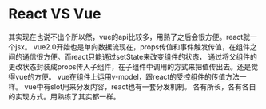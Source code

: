 # React VS Vue
其实现在也说不出个所以然，vue的api比较多，用熟了之后会很方便。react就一个jsx。
vue2.0开始也是单向数据流现在，props传值和事件触发传值，在组件之间的通信很方便。而react只能通过setState来改变组件的状态，
通过将父组件的更改状态封装成props传入子组件，在子组件中调用的方式来把值传出去。还是觉得vue的方便。
vue在组件上运用v-model，跟react的受控组件的传值方法一样。
vue中有slot用来分发内容，react也有一套分发机制。
各有所长，各有各自的实现方式。用熟练了其实都一样。
